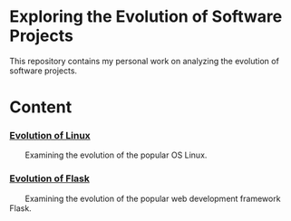 # Exploring the Evolution of Software Projects
This repository contains my personal work on analyzing the evolution of software projects.

# Content
### [Evolution of Linux]()
&nbsp;&nbsp;&nbsp;&nbsp;&nbsp;&nbsp; Examining the evolution of the popular OS Linux. 


### [Evolution of Flask]()
&nbsp;&nbsp;&nbsp;&nbsp;&nbsp;&nbsp; Examining the evolution of the popular web development framework Flask. 
